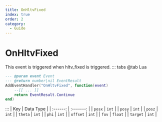 ```yaml
---
title: OnHltvFixed
index: true
order: 2
category:
  - Guide
---
```


# OnHltvFixed
This event is triggered when hltv_fixed is triggered.
::: tabs
@tab Lua
```lua
--- @param event Event
--- @return number|nil EventResult
AddEventHandler("OnHltvFixed", function(event)
    --[[ ... ]]
    return EventResult.Continue
end)
```

:::
|    Key   | Data Type |
| :------: | :-------: |
|  `posx`  |   `int`   |
|  `posy`  |   `int`   |
|  `posz`  |   `int`   |
|  `theta` |   `int`   |
|   `phi`  |   `int`   |
| `offset` |   `int`   |
|   `fov`  |  `float`  |
| `target` |   `int`   |
